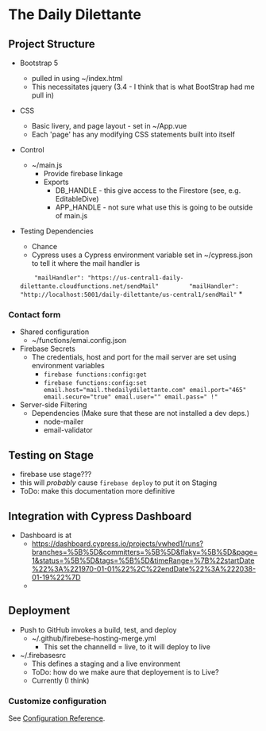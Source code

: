 # The Daily Dilettante

## Project Structure
* Bootstrap 5
  - pulled in using ~/index.html
  - This necessitates jquery (3.4 - I think that is what BootStrap had me pull in)
* CSS
  * Basic livery, and page layout - set in ~/App.vue
  * Each 'page' has any modifying CSS statements built into itself
* Control
  * ~/main.js
    * Provide firebase linkage
    * Exports 
      * DB_HANDLE - this give access to the Firestore (see, e.g. EditableDive)
      * APP_HANDLE - not sure what use this is going to be outside of main.js
* Testing Dependencies
  * Chance
  * Cypress uses a Cypress environment variable set in ~/cypress.json to tell it where the mail handler is
  
  ``    "mailHandler": "https://us-central1-daily-dilettante.cloudfunctions.net/sendMail"``
  ``        "mailHandler": "http://localhost:5001/daily-dilettante/us-central1/sendMail"``
  * 

### Contact form
* Shared configuration
  * ~/functions/emai.config.json
* Firebase Secrets
  * The credentials, host and port for the mail server are set using environment variables
    * ``firebase functions:config:get``
    * ``firebase functions:config:set email.host="mail.thedailydilettante.com" email.port="465" email.secure="true" email.user="" email.pass="
      !"``
* Server-side Filtering
  * Dependencies (Make sure that these are not installed a dev deps.)
    * node-mailer
    * email-validator
## Testing on Stage
* firebase use stage???
* this will _probably_ cause ``firebase deploy`` to put it on Staging
* ToDo: make this documentation more definitive

## Integration with Cypress Dashboard
* Dashboard is at 
  * https://dashboard.cypress.io/projects/vwhed1/runs?branches=%5B%5D&committers=%5B%5D&flaky=%5B%5D&page=1&status=%5B%5D&tags=%5B%5D&timeRange=%7B%22startDate%22%3A%221970-01-01%22%2C%22endDate%22%3A%222038-01-19%22%7D
  * 

## Deployment
* Push to GitHub invokes a build, test, and deploy
    * ~/.github/firebese-hosting-merge.yml
        * This set the channelId = live, to it will deploy to live
* ~/.firebasesrc
  * This defines a staging and a live environment
  * ToDo: how do we make aure that deployement is to Live?
  * Currently (I think)


### Customize configuration
See [Configuration Reference](https://cli.vuejs.org/config/).
